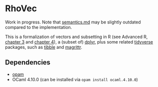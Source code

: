 RhoVec
======

Work in progress. Note that [semantics.md](semantics.md) may be slightly
outdated compared to the implementation.

This is a formalization of vectors and subsetting in R (see Advanced R, [chapter
3](https://adv-r.hadley.nz/vectors-chap.html) and [chapter
4](https://adv-r.hadley.nz/subsetting.html)), a (subset of)
[dplyr](https://dplyr.tidyverse.org/), plus some related
[tidyverse](https://www.tidyverse.org/packages/) packages, such as
[tibble](https://tibble.tidyverse.org/) and
[magrittr](https://magrittr.tidyverse.org/).


Dependencies
------------

  * [opam](https://opam.ocaml.org/)
  * OCaml 4.10.0 (can be installed via `opam install ocaml.4.10.0`)

